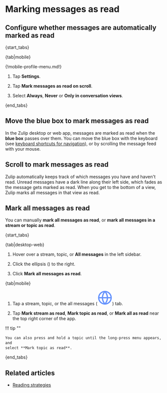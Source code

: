 # Marking messages as read

## Configure whether messages are automatically marked as read

{start_tabs}

{tab|mobile}

{!mobile-profile-menu.md!}

1. Tap **Settings**.

1. Tap **Mark messages as read on scroll**.

1. Select **Always**, **Never** or **Only in conversation views**.

{end_tabs}

## Move the blue box to mark messages as read
In the Zulip desktop or web app, messages are marked as read when the
**blue box** passes over them. You can move the blue box with the keyboard (see
[keyboard shortcuts for navigation](/help/keyboard-shortcuts#navigation)),
or by scrolling the message feed with your mouse.

## Scroll to mark messages as read

Zulip automatically keeps track of which messages you have and haven't read.
Unread messages have a dark line along their left side, which fades as
the message gets marked as read. When you get to the bottom of a view, Zulip
marks all messages in that view as read.

## Mark all messages as read

You can manually **mark all messages as read**, or **mark all messages in a
stream or topic as read**.

{start_tabs}

{tab|desktop-web}

1. Hover over a stream, topic, or **All messages** in the left sidebar.

1. Click the ellipsis (<i class="zulip-icon zulip-icon-ellipsis-v-solid"></i>)
   to the right.

1. Click **Mark all messages as read**.

{tab|mobile}

1. Tap a stream, topic, or the all messages
   (<img src="/static/images/help/mobile-globe-icon.svg" alt="globe" class="mobile-icon"/>)
   tab.

1. Tap **Mark stream as read**, **Mark topic as read**, or **Mark all as read**
   near the top right corner of the app.

!!! tip ""

    You can also press and hold a topic until the long-press menu appears, and
    select **Mark topic as read**.

{end_tabs}

## Related articles

* [Reading strategies](/help/reading-strategies)
